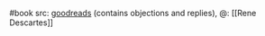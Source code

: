 #book 
src: [goodreads](https://www.goodreads.com/book/show/11180701-meditations-objections-and-replies) (contains objections and replies), 
@: [[Rene Descartes]] 
